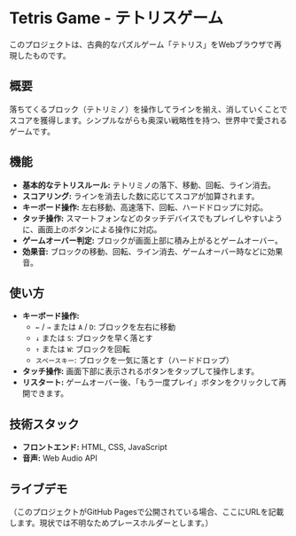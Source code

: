 # Tetris Game - テトリスゲーム

このプロジェクトは、古典的なパズルゲーム「テトリス」をWebブラウザで再現したものです。

## 概要

落ちてくるブロック（テトリミノ）を操作してラインを揃え、消していくことでスコアを獲得します。シンプルながらも奥深い戦略性を持つ、世界中で愛されるゲームです。

## 機能

-   **基本的なテトリスルール:** テトリミノの落下、移動、回転、ライン消去。
-   **スコアリング:** ラインを消去した数に応じてスコアが加算されます。
-   **キーボード操作:** 左右移動、高速落下、回転、ハードドロップに対応。
-   **タッチ操作:** スマートフォンなどのタッチデバイスでもプレイしやすいように、画面上のボタンによる操作に対応。
-   **ゲームオーバー判定:** ブロックが画面上部に積み上がるとゲームオーバー。
-   **効果音:** ブロックの移動、回転、ライン消去、ゲームオーバー時などに効果音。

## 使い方

-   **キーボード操作:**
    -   `←` / `→` または `A` / `D`: ブロックを左右に移動
    -   `↓` または `S`: ブロックを早く落とす
    -   `↑` または `W`: ブロックを回転
    -   `スペースキー`: ブロックを一気に落とす（ハードドロップ）
-   **タッチ操作:** 画面下部に表示されるボタンをタップして操作します。
-   **リスタート:** ゲームオーバー後、「もう一度プレイ」ボタンをクリックして再開できます。

## 技術スタック

-   **フロントエンド:** HTML, CSS, JavaScript
-   **音声:** Web Audio API

## ライブデモ

（このプロジェクトがGitHub Pagesで公開されている場合、ここにURLを記載します。現状では不明なためプレースホルダーとします。）
